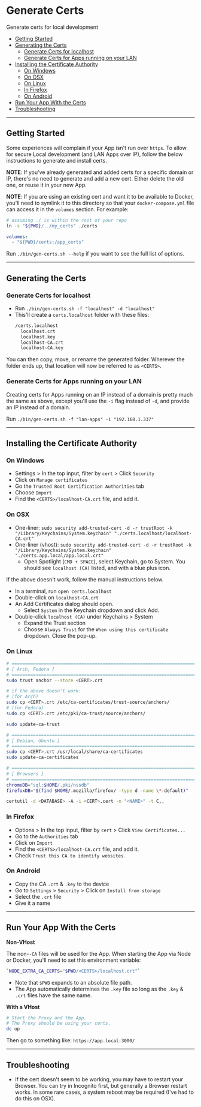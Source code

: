 # Generate Certs

Generate certs for local development

- [Getting Started](#getting-started)
- [Generating the Certs](#generating-the-certs)
  - [Generate Certs for localhost](#generate-certs-for-localhost)
  - [Generate Certs for Apps running on your LAN](#generate-certs-for-apps-running-on-your-lan)
- [Installing the Certificate Authority](#installing-the-certificate-authority)
  - [On Windows](#on-windows)
  - [On OSX](#on-osx)
  - [On Linux](#on-linux)
  - [In Firefox](#in-firefox)
  - [On Android](#on-android)
- [Run Your App With the Certs](#run-your-app-with-the-certs)
- [Troubleshooting](#troubleshooting)

---

## Getting Started

Some experiences will complain if your App isn't run over `https`. To allow for secure Local development (and LAN Apps over IP), follow the below instructions to generate and install certs.

**NOTE**: If you've already generated and added certs for a specific domain or IP, there's no need to generate and add a new cert. Either delete the old one, or reuse it in your new App.

**NOTE**: If you are using an existing cert and want it to be available to Docker, you'll need to symlink it to this directory so that your `docker-compose.yml` file can access it in the `volumes` section. For example:
```sh
# assuming ./ is within the root of your repo
ln -s "${PWD}/../my_certs" ./certs
```
```yml
volumes:
  - "${PWD}/certs:/app_certs"
```

Run `./bin/gen-certs.sh --help` if you want to see the full list of options.

---

## Generating the Certs

### Generate Certs for localhost

- Run `./bin/gen-certs.sh -f "localhost" -d "localhost"`
- This'll create a `certs.localhost` folder with these files:
   ```sh
   /certs.localhost
     localhost.crt
     localhost.key
     localhost-CA.crt
     localhost-CA.key
   ```

You can then copy, move, or rename the generated folder. Wherever the folder ends up, that location will now be referred to as `<CERTS>`.

### Generate Certs for Apps running on your LAN

Creating certs for Apps running on an IP instead of a domain is pretty much the same as above, except you'll use the `-i` flag instead of `-d`, and provide an IP instead of a domain.

Run `./bin/gen-certs.sh -f "lan-apps" -i "192.168.1.337"`

---

## Installing the Certificate Authority


### On Windows

- Settings > In the top input, filter by `cert` > Click `Security`
- Click on `Manage certificates`
- Go the `Trusted Root Certification Authorities` tab
- Choose `Import`
- Find the `<CERTS>/localhost-CA.crt` file, and add it.


### On OSX

- One-liner: `sudo security add-trusted-cert -d -r trustRoot -k "/Library/Keychains/System.keychain" "./certs.localhost/localhost-CA.crt"`
- One-liner (vhost): `sudo security add-trusted-cert -d -r trustRoot -k "/Library/Keychains/System.keychain" "./certs.app.local/app.local.crt"`
   - Open Spotlight (`CMD + SPACE`), select Keychain, go to System. You should see `localhost (CA)` listed, and with a blue plus icon.
   
If the above doesn't work, follow the manual instructions below.
- In a terminal, run `open certs.localhost`
- Double-click on `localhost-CA.crt`
- An Add Certificates dialog should open.
   - Select `System` in the Keychain dropdown and click Add.
- Double-click `localhost (CA)` under Keychains > System
   - Expand the Trust section
   - Choose `Always Trust` for the `When using this certificate` dropdown. Close the pop-up.


### On Linux

```sh
# ==============================================================================
# [ Arch, Fedora ]
# ============================================================================== 
sudo trust anchor --store <CERT>.crt

# if the above doesn't work:
# (for Arch)
sudo cp <CERT>.crt /etc/ca-certificates/trust-source/anchors/
# (for Fedora)
sudo cp <CERT>.crt /etc/pki/ca-trust/source/anchors/

sudo update-ca-trust

# ==============================================================================
# [ Debian, Ubuntu ]
# ==============================================================================
sudo cp <CERT>.crt /usr/local/share/ca-certificates
sudo update-ca-certificates

# ==============================================================================
# [ Browsers ]
# ==============================================================================
chromeDB="sql:$HOME/.pki/nssdb"
firefoxDB="$(find $HOME/.mozilla/firefox/ -type d -name \*.default)"

certutil -d <DATABASE> -A -i <CERT>.cert -n "<NAME>" -t C,,
```


### In Firefox

- Options > In the top input, filter by `cert` > Click `View Certificates...`
- Go to the `Authorities` tab
- Click on `Import`
- Find the `<CERTS>/localhost-CA.crt` file, and add it.
- Check `Trust this CA to identify websites`.


### On Android

- Copy the CA `.crt` & `.key` to the device
- Go to `Settings` > `Security` > Click on `Install from storage`
- Select the `.crt` file
- Give it a name

---

## Run Your App With the Certs

**Non-VHost**

The non-`-CA` files will be used for the App. When starting the App via Node or Docker, you'll need to set this environment variable:
```sh
`NODE_EXTRA_CA_CERTS="$PWD/<CERTS>/localhost.crt"`
```
- Note that `$PWD` expands to an absolute file path.
- The App automatically determines the `.key` file so long as the `.key` & `.crt` files have the same name.

**With a VHost**

```sh
# Start the Proxy and the App.
# The Proxy should be using your certs.
dc up
```

Then go to something like: `https://app.local:3000/`

---

## Troubleshooting

- If the cert doesn't seem to be working, you may have to restart your Browser. You can try in Incognito first, but generally a Browser restart works. In some rare cases, a system reboot may be required (I've had to do this on OSX).


